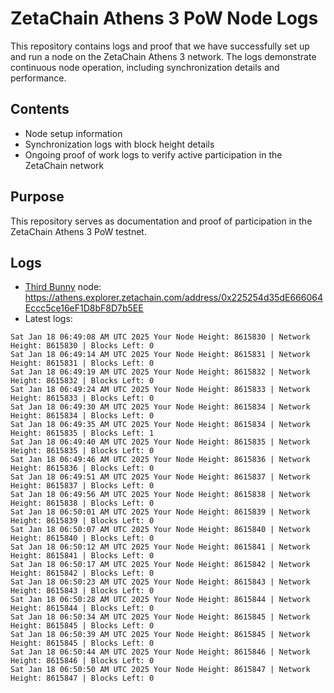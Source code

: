 # ZetaChain Athens 3 PoW Node Logs
This repository contains logs and proof that we have successfully set up and run a node on the ZetaChain Athens 3 network. The logs demonstrate continuous node operation, including synchronization details and performance.

## Contents
- Node setup information
- Synchronization logs with block height details
- Ongoing proof of work logs to verify active participation in the ZetaChain network

## Purpose
This repository serves as documentation and proof of participation in the ZetaChain Athens 3 PoW testnet.

## Logs

- [Third Bunny](https://thirdbunny.xyz/) node: https://athens.explorer.zetachain.com/address/0x225254d35dE666064Eccc5ce16eF1D8bF8D7b5EE
- Latest logs:
```
Sat Jan 18 06:49:08 AM UTC 2025 Your Node Height: 8615830 | Network Height: 8615830 | Blocks Left: 0
Sat Jan 18 06:49:14 AM UTC 2025 Your Node Height: 8615831 | Network Height: 8615831 | Blocks Left: 0
Sat Jan 18 06:49:19 AM UTC 2025 Your Node Height: 8615832 | Network Height: 8615832 | Blocks Left: 0
Sat Jan 18 06:49:24 AM UTC 2025 Your Node Height: 8615833 | Network Height: 8615833 | Blocks Left: 0
Sat Jan 18 06:49:30 AM UTC 2025 Your Node Height: 8615834 | Network Height: 8615834 | Blocks Left: 0
Sat Jan 18 06:49:35 AM UTC 2025 Your Node Height: 8615834 | Network Height: 8615835 | Blocks Left: 1
Sat Jan 18 06:49:40 AM UTC 2025 Your Node Height: 8615835 | Network Height: 8615835 | Blocks Left: 0
Sat Jan 18 06:49:46 AM UTC 2025 Your Node Height: 8615836 | Network Height: 8615836 | Blocks Left: 0
Sat Jan 18 06:49:51 AM UTC 2025 Your Node Height: 8615837 | Network Height: 8615837 | Blocks Left: 0
Sat Jan 18 06:49:56 AM UTC 2025 Your Node Height: 8615838 | Network Height: 8615838 | Blocks Left: 0
Sat Jan 18 06:50:01 AM UTC 2025 Your Node Height: 8615839 | Network Height: 8615839 | Blocks Left: 0
Sat Jan 18 06:50:07 AM UTC 2025 Your Node Height: 8615840 | Network Height: 8615840 | Blocks Left: 0
Sat Jan 18 06:50:12 AM UTC 2025 Your Node Height: 8615841 | Network Height: 8615841 | Blocks Left: 0
Sat Jan 18 06:50:17 AM UTC 2025 Your Node Height: 8615842 | Network Height: 8615842 | Blocks Left: 0
Sat Jan 18 06:50:23 AM UTC 2025 Your Node Height: 8615843 | Network Height: 8615843 | Blocks Left: 0
Sat Jan 18 06:50:28 AM UTC 2025 Your Node Height: 8615844 | Network Height: 8615844 | Blocks Left: 0
Sat Jan 18 06:50:34 AM UTC 2025 Your Node Height: 8615845 | Network Height: 8615845 | Blocks Left: 0
Sat Jan 18 06:50:39 AM UTC 2025 Your Node Height: 8615845 | Network Height: 8615845 | Blocks Left: 0
Sat Jan 18 06:50:44 AM UTC 2025 Your Node Height: 8615846 | Network Height: 8615846 | Blocks Left: 0
Sat Jan 18 06:50:50 AM UTC 2025 Your Node Height: 8615847 | Network Height: 8615847 | Blocks Left: 0
```
